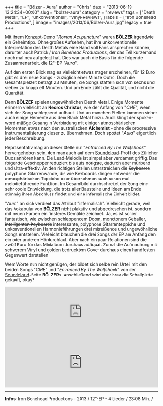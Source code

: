 +++
title = "Bölzer - Aura"
author = "Chris"
date = "2013-06-19 13:24:34+00:00"
slug = "bolzer-aura"
category = "reviews"
tags = ["Death Metal", "EP", "unkonventionell", "Vinyl-Reviews", ]
labels = ["Iron Bonehead Productions", ]
image = "images//2013/06/Bölzer-Aura.jpg"
legacy = true
+++

Mit ihrem Konzept-Demo "_Roman Acupuncture_" waren **BÖLZER** irgendwie ein Geheimtipp. Ohne großes Aufsehen, hat ihre unkonventionelle Interpretation des Death Metals eine Hand voll Fans ansprechen können, darunter auch Patrick / _Iron Bonehead Productions_, der das Teil kurzerhand noch mal neu aufgelegt hat. Dies war auch die Basis für die folgende Zusammenarbeit, die 12"-EP "_Aura_".

Auf den ersten Blick mag es vielleicht etwas mager erscheinen, für 12 Euro gibt es drei neue Songs - zuzüglich einer Minute Outro. Doch die Gesamtspielzeit beträgt 23 Minuten, die Songs staffeln sich von sechs und sieben zu knapp elf Minuten. Und am Ende zählt die Qualität, und nicht die Quantität.

Denn **BÖLZER** spielen ungewöhnlichen Death Metal. Einige Momente erinnern vielleicht an **Necros Christos**, wie der Anfang von "_CME_", wenn sich der Song schleppend aufbaut. Und an manchen Stellen kommen sicher auch einige Elemente aus dem Black Metal hinzu. Auch klingt der spoken-word-mäßge Gesang in Verbindung mit einigen atmosphärischen Momenten etwas nach den australischen **Alchemist** - ohne die progressive Instrumentalisierung dieser zu übernehmen. Doch spottet "_Aura_" eigentlich jeder Beschreibung.

Repräsentativ mag an dieser Stelle nur "_Entranced By The Wolfshook_" hervorgehoben sein, den man auch auf dem <a href="https://soundcloud.com/bolzer">Soundcloud</a>-Profil des Züricher Duos anhören kann. Die Lead-Melodie ist simpel aber verdammt griffig. Das folgende Geschepper reduziert bis aufs nötigste, dadurch aber mürbend und ultra-effektiv. An den richtigen Stellen unterstreichen die <del datetime="2013-06-20T14:17:57+00:00">Keyboards</del> polyphone Gitarrenwände, die wie Keyboards klingen entweder die atmosphärischen Teppiche oder übernehmen auch schon mal melodieführende Funktion. Im Gesamtbild durchschreitet der Song eine sehr coole Entwicklung, die trotz aller Bausteine und Ideen am Ende stimmig ihren Abschluss findet und eine infernalische Einheit bildet.

"_Aura_" an sich verdient das Attribut "infernalisch". Vielleicht gerade, weil das  Vokabular von **BÖLZER** nicht plakativ und abgedroschen ist, sondern mit neuen Farben ein finsteres Gemälde zeichnet. Ja, es ist schier fantastisch, wie zwischen schleppendem Doom, monotonem Geballer, <del datetime="2013-06-20T14:17:57+00:00">intelligenten Keyboards</del> interessante, polyphone Gitarrenteppiche und unkonventionellen Harmonieführungen drei mitreißende und ungewöhnliche Songs entstehen. Vielleicht brauchen die drei Songs der EP am Anfang den ein oder anderen Hördurchlauf. Aber nach ein paar Rotationen sind die zwölf Euro für das Minialbum durchaus adäquat. Zumal die Aufmachung mit schwerem Vinyl und golden bedrucktem Cover durchaus einen handfesten Gegenwert darstellen.

Wem Worte nun nicht genügen, der bildet sich selbe rein Urteil mit den beiden Songs "_CME_" und "_Entranced By The Wolfshook_" von der <a href="https://soundcloud.com/bolzer">Soundcloud</a>-Seite **BÖLZER**s. Anschließend wird aber brav die Schallplatte gekauft, okay?

<iframe frameborder="no" height="166" scrolling="no" src="https://w.soundcloud.com/player/?url=http%3A%2F%2Fapi.soundcloud.com%2Ftracks%2F90047060" width="100%"></iframe>
<iframe frameborder="no" height="166" scrolling="no" src="https://w.soundcloud.com/player/?url=http%3A%2F%2Fapi.soundcloud.com%2Ftracks%2F71766246" width="100%"></iframe>



---
**Infos:**
Iron Bonehead Productions - 2013 / 
12"-EP - 4 Lieder / 23:08 Min. / 
